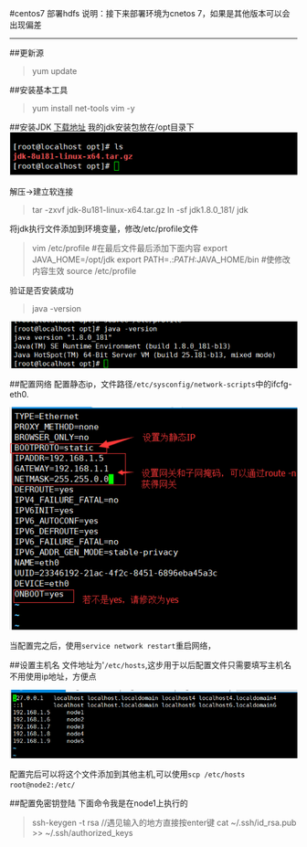 #centos7 部署hdfs
说明：接下来部署环境为cnetos 7，如果是其他版本可以会出现偏差
***
##更新源
>yum update

##安装基本工具
>yum install net-tools vim -y

##安装JDK  [下载地址](https://www.oracle.com/technetwork/java/javase/downloads/java-archive-javase8-2177648.html)
我的jdk安装包放在/opt目录下
![jdkpplace](./image/hdfs_jdk.jpg)

解压->建立软连接
>tar -zxvf jdk-8u181-linux-x64.tar.gz
>ln -sf jdk1.8.0_181/ jdk

将jdk执行文件添加到环境变量，修改/etc/profile文件
>vim /etc/profile
>\#在最后文件最后添加下面内容
>export JAVA_HOME=/opt/jdk
>export PATH=.:$PATH:$JAVA_HOME/bin
>\#使修改内容生效
>source /etc/profile

验证是否安装成功
>java -version

![confige](./image/confige_jdk.jpg)

##配置网络
配置静态ip，文件路径`/etc/sysconfig/network-scripts`中的ifcfg-eth0.

![configip](./image/config_ip.jpg)

当配置完之后，使用`service network restart`重启网络，

##设置主机名
文件地址为'`/etc/hosts`,这步用于以后配置文件只需要填写主机名不用使用ip地址，方便点

![hosts](./image/config_hosts.jpg)

配置完后可以将这个文件添加到其他主机,可以使用`scp /etc/hosts root@node2:/etc/`

##配置免密钥登陆
下面命令我是在node1上执行的
>ssh-keygen -t rsa //遇见输入的地方直接按enter键
>cat ~/.ssh/id_rsa.pub >> ~/.ssh/authorized_keys

